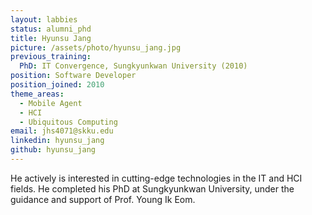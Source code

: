 ```yaml
---
layout: labbies
status: alumni_phd
title: Hyunsu Jang
picture: /assets/photo/hyunsu_jang.jpg
previous_training:
  PhD: IT Convergence, Sungkyunkwan University (2010)
position: Software Developer
position_joined: 2010
theme_areas:
  - Mobile Agent
  - HCI
  - Ubiquitous Computing
email: jhs4071@skku.edu
linkedin: hyunsu_jang
github: hyunsu_jang
---
```


He actively is interested in cutting-edge technologies in the IT and HCI fields. He completed his PhD at Sungkyunkwan University, under the guidance and support of Prof. Young Ik Eom.

 
